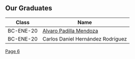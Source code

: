 ## Our Graduates

Class | Name 
--- | --- |
BC-ENE-20 | [Alvaro Padilla Mendoza](https://github.com/bright-coders/certificates/blob/master/img/resume.html)
BC-ENE-20 | Carlos Daniel Hernández Rodríguez

<a href="/resume">Page 6</a>
